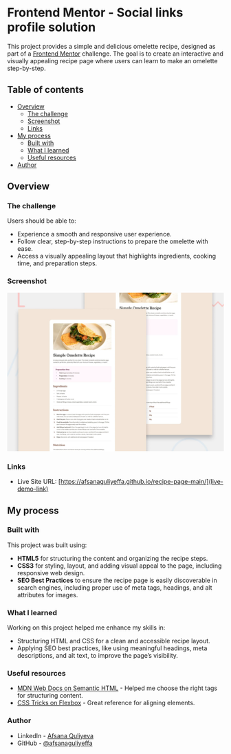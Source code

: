 # Frontend Mentor - Social links profile solution

This project provides a simple and delicious omelette recipe, designed as part of a [Frontend Mentor](https://www.frontendmentor.io/) challenge. The goal is to create an interactive and visually appealing recipe page where users can learn to make an omelette step-by-step.

## Table of contents

- [Overview](#overview)
  - [The challenge](#the-challenge)
  - [Screenshot](#screenshot)
  - [Links](#links)
- [My process](#my-process)
  - [Built with](#built-with)
  - [What I learned](#what-i-learned)
  - [Useful resources](#useful-resources)
- [Author](#author)

## Overview

### The challenge

Users should be able to:

- Experience a smooth and responsive user experience.
- Follow clear, step-by-step instructions to prepare the omelette with ease.
- Access a visually appealing layout that highlights ingredients, cooking time, and preparation steps.

### Screenshot

![](./preview.jpg)

### Links

- Live Site URL: [https://afsanaguliyeffa.github.io/recipe-page-main/](live-demo-link)

## My process

### Built with

This project was built using:

- **HTML5** for structuring the content and organizing the recipe steps.
- **CSS3** for styling, layout, and adding visual appeal to the page, including responsive web design.
- **SEO Best Practices** to ensure the recipe page is easily discoverable in search engines, including proper use of meta tags, headings, and alt attributes for images.

### What I learned

Working on this project helped me enhance my skills in:

- Structuring HTML and CSS for a clean and accessible recipe layout.
- Applying SEO best practices, like using meaningful headings, meta descriptions, and alt text, to improve the page’s visibility.

### Useful resources

- [MDN Web Docs on Semantic HTML](https://developer.mozilla.org/en-US/docs/Glossary/Semantics#semantics_in_html) - Helped me choose the right tags for structuring content.
- [CSS Tricks on Flexbox](https://css-tricks.com/snippets/css/a-guide-to-flexbox/) - Great reference for aligning elements.

### Author

- LinkedIn - [Afsana Quliyeva](https://www.linkedin.com/in/afsana-quliyeva-776475161/)
- GitHub - [@afsanaguliyeffa](https://github.com/afsanaguliyeffa)
